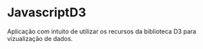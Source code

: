 # JavascriptD3
Aplicação com intuito de utilizar os recursos da biblioteca D3 para vizualização de dados.
